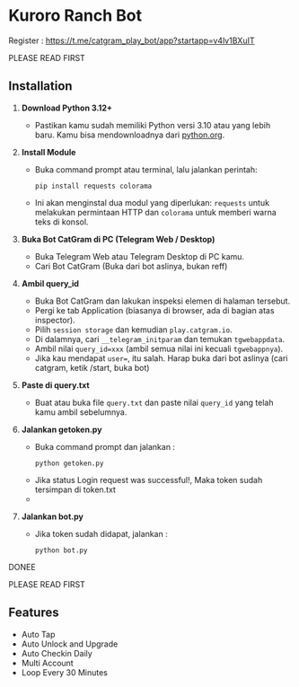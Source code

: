 
# Kuroro Ranch Bot

Register : https://t.me/catgram_play_bot/app?startapp=v4lv1BXuIT

PLEASE READ FIRST

## Installation

1. **Download Python 3.12+**
   - Pastikan kamu sudah memiliki Python versi 3.10 atau yang lebih baru. Kamu bisa mendownloadnya dari [python.org](https://www.python.org/downloads/).

2. **Install Module**
   - Buka command prompt atau terminal, lalu jalankan perintah:
     ```
     pip install requests colorama
     ```
   - Ini akan menginstal dua modul yang diperlukan: `requests` untuk melakukan permintaan HTTP dan `colorama` untuk memberi warna teks di konsol.

3. **Buka Bot CatGram di PC (Telegram Web / Desktop)**
   - Buka Telegram Web atau Telegram Desktop di PC kamu.
   - Cari Bot CatGram (Buka dari bot aslinya, bukan reff)

4. **Ambil query_id**
   - Buka Bot CatGram dan lakukan inspeksi elemen di halaman tersebut.
   - Pergi ke tab Application (biasanya di browser, ada di bagian atas inspector).
   - Pilih `session storage` dan kemudian `play.catgram.io`.
   - Di dalamnya, cari `__telegram_initparam` dan temukan `tgwebappdata`.
   - Ambil nilai `query_id=xxx` (ambil semua nilai ini kecuali `tgwebappnya`).
   - Jika kau mendapat `user=`, itu salah. Harap buka dari bot aslinya (cari catgram, ketik /start, buka bot)

5. **Paste di query.txt**
   - Buat atau buka file `query.txt` dan paste nilai `query_id` yang telah kamu ambil sebelumnya.

6. **Jalankan getoken.py**
   - Buka command prompt dan jalankan :
     ```
     python getoken.py
     ```
   - Jika status Login request was successful!, Maka token sudah tersimpan di token.txt
   - 
8. **Jalankan bot.py**
   - Jika token sudah didapat, jalankan :
     ```
     python bot.py
     ```

DONEE

PLEASE READ FIRST
  
## Features
- Auto Tap
- Auto Unlock and Upgrade
- Auto Checkin Daily
- Multi Account
- Loop Every 30 Minutes
